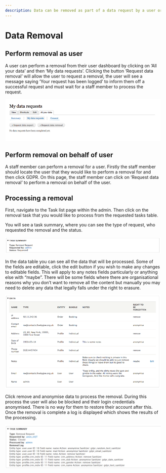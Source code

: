 ```yaml
---
description: Data can be removed as part of a data request by a user or site admin.
---
```


# Data Removal

## Perform removal as user

A user can perform a removal from their user dashboard by clicking on ‘All your data’ and then ‘My data requests’. Clicking the button ‘Request data removal’ will allow the user to request a removal, the user will see a message saying ‘Your request has been logged’ to inform them off a successful request and must wait for a staff member to process the request.

![](../.gitbook/assets/my-data-requests%20%281%29.png)

## Perform removal on behalf of user

A staff member can perform a removal for a user. Firstly the staff member should locate the user that they would like to perform a removal for and then click GDPR. On this page, the staff member can click on ‘Request data removal’ to perform a removal on behalf of the user.

## Processing a removal

First, navigate to the Task list page within the admin. Then click on the removal task that you would like to process from the requested tasks table.

You will see a task summary, where you can see the type of request, who requested the removal and the status.

![Example task summary](../.gitbook/assets/removal-request-task-summary.png)

In the data table you can see all the data that will be processed. Some of the fields are editable, click the edit button if you wish to make any changes to editable fields. This will apply to any notes fields particularly or anything else with “maybe”. There will be some fields where there are organisational reasons why you don’t want to remove all the content but manually you may need to delete any data that legally falls under the right to erasure.

![](../.gitbook/assets/removal-request-data-table.png)

Click remove and anonymise data to process the removal. During this process the user will also be blocked and their login credentials anonymised. There is no way for them to restore their account after this. Once the removal is complete a log is displayed which shows the results of the processing.

![Task summary removal log](../.gitbook/assets/removal-request-task-summary-2.png)

